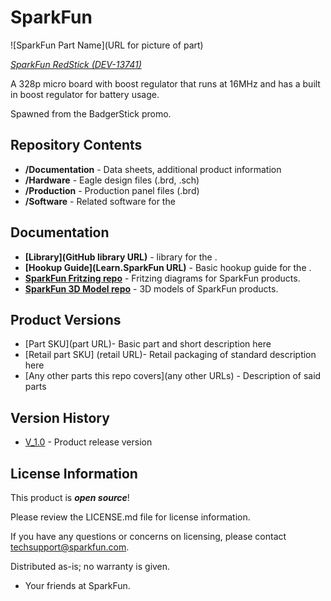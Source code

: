 SparkFun <PRODUCT NAME>
========================================

![SparkFun Part Name](URL for picture of part)

[*SparkFun RedStick (DEV-13741)*](https://www.sparkfun.com/products/13741)

A 328p micro board with boost regulator that runs at 16MHz and has a built in boost regulator for battery usage.

Spawned from the BadgerStick promo.

Repository Contents
-------------------

* **/Documentation** - Data sheets, additional product information
* **/Hardware** - Eagle design files (.brd, .sch)
* **/Production** - Production panel files (.brd)
* **/Software** - Related software for the <PRODUCT NAME>

Documentation
--------------
* **[Library](GitHub library URL)** - <LANGUAGE> library for the <PRODUCT NAME>.
* **[Hookup Guide](Learn.SparkFun URL)** - Basic hookup guide for the <PRODUCT NAME>.
* **[SparkFun Fritzing repo](https://github.com/sparkfun/Fritzing_Parts)** - Fritzing diagrams for SparkFun products.
* **[SparkFun 3D Model repo](https://github.com/sparkfun/3D_Models)** - 3D models of SparkFun products. 

Product Versions
----------------
* [Part SKU](part URL)- Basic part and short description here
* [Retail part SKU] (retail URL)- Retail packaging of standard description here
* [Any other parts this repo covers](any other URLs) - Description of said parts

Version History
---------------
* [V_1.0](https://github.com/sparkfun/RedStick/tree/V_1_0) - Product release version

License Information
-------------------

This product is _**open source**_! 

Please review the LICENSE.md file for license information. 

If you have any questions or concerns on licensing, please contact techsupport@sparkfun.com.

Distributed as-is; no warranty is given.

- Your friends at SparkFun.

_<COLLABORATION CREDIT>_
